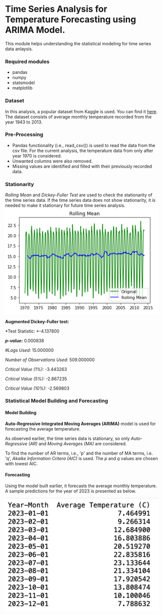 # Time Series Analysis for Temperature Forecasting using ARIMA Model.
This module helps understanding the statistical modeling for time series data anlaysis.

### Required modules
- pandas
- numpy
- statsmodel
- matplotlib

### Dataset
In this analysis, a popular dataset from Kaggle is used. You can find it [here](https://www.kaggle.com/berkeleyearth/climate-change-earth-surface-temperature-data). The dataset consists of average monthly temperature recorded from the year 1943 to 2013.

### Pre-Processing
- Pandas functionality (i.e., read_csv()) is used to read the data from the csv file. For the current analysis, the temperature data from only after year 1970 is considered. 
- Unwanted columns were also removed.
- Missing values are identified and  filled with their previously recorded data. 

### Stationarity
*Rolling Mean* and *Dickey-Fuller Test* are used to check the stationarity of the time series data. If the time series data does not show stationarity, it is needed to make it stationary for future time series analysis.
<img src="Figures/rolling_mean_plot.png" alt="Cannot load the rolling mean plot of the time series data" width="500" align = "middle"/>


**Augmented Dickey-Fuller test:**

*Test Statistic: *-4.137800

***p-value:***                     0.000838

*#Lags Used:*                      15.000000

*Number of Observations Used:*    509.000000

*Critical Value (1%):*             -3.443263

*Critical Value (5%):*             -2.867235

*Critical Value (10%):*            -2.569803

### Statistical Model Building and Forecasting

#### Model Building
**Auto-Regressive Integrated Moving Averages (ARIMA)** model is used for forecasting the average temperature. 

As observed earlier, the time series data is stationary, so only *Auto-Regressive (AR)* and *Moving Averages (MA)* are considered.

To find the number of AR terms, i.e., 'p' and the number of MA terms, i.e. 'q', *Akaike Information Critera (AIC)* is used. The *p* and *q* values are chosen with lowest AIC.

#### Forecasting
Using the model built earlier, it forecasts the average monthly temperature. A sample predictions for the year of 2023 is presented as below.

<img src="Figures/forecast-2023.png" alt="Cannot load the forecasting table of the time series data" width="500" align = "middle" width="300"/>

